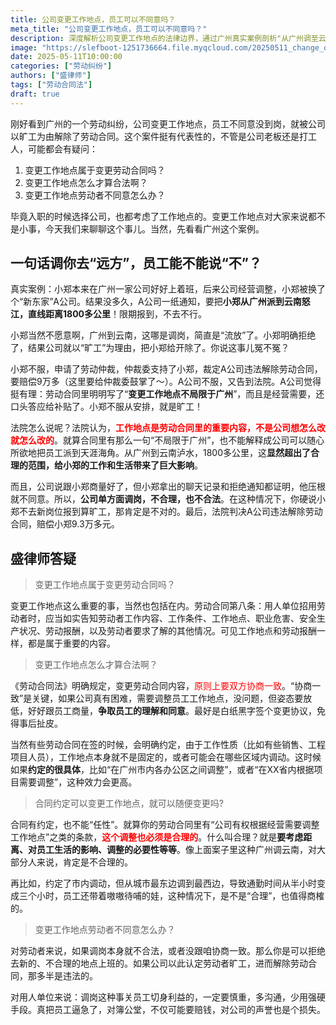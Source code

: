 ```yaml
---
title: 公司变更工作地点，员工可以不同意吗？
meta_title: "公司变更工作地点，员工可以不同意吗？"
description: 深度解析公司变更工作地点的法律边界，通过广州真实案例剖析"从广州调至云南"获赔9万元的劳动纠纷。详细阐明工作地点作为劳动合同重要内容的法律地位，明确变更必须"协商一致"的法定要求。解读合理变更的判断标准，分析合同预设条款的效力限制，并提供员工拒绝不合理调岗的应对策略。企业与打工人必读的劳动权益保护指南。
image: "https://slefboot-1251736664.file.myqcloud.com/20250511_change_office_cover.webp"
date: 2025-05-11T10:00:00
categories: ["劳动纠纷"]
authors: ["盛律师"]
tags: ["劳动合同法"]
draft: true
---
```


刚好看到广州的一个劳动纠纷，公司变更工作地点，员工不同意没到岗，就被公司以旷工为由解除了劳动合同。这个案件挺有代表性的，不管是公司老板还是打工人，可能都会有疑问：

1. 变更工作地点属于变更劳动合同吗？
2. 变更工作地点怎么才算合法啊？
3. 变更工作地点劳动者不同意怎么办？

毕竟入职的时候选择公司，也都考虑了工作地点的。变更工作地点对大家来说都不是小事，今天我们来聊聊这个事儿。当然，先看看广州这个案例。

## 一句话调你去“远方”，员工能不能说“不”？

真实案例：小郑本来在广州一家公司好好上着班，后来公司经营调整，小郑被换了个“新东家”A公司。结果没多久，A公司一纸通知，要把**小郑从广州派到云南怒江，直线距离1800多公里**！限期报到，不去不行。

小郑当然不愿意啊，广州到云南，这哪是调岗，简直是“流放”了。小郑明确拒绝了，结果公司就以“旷工”为理由，把小郑给开除了。你说这事儿冤不冤？

小郑不服，申请了劳动仲裁，仲裁委支持了小郑，裁定A公司违法解除劳动合同，要赔偿9万多（这里要给仲裁委鼓掌了～）。A公司不服，又告到法院。A公司觉得挺有理：劳动合同里明明写了“**变更工作地点不局限于广州**”，而且是经营需要，还口头答应给补贴了。小郑不服从安排，就是旷工！

法院怎么说呢？法院认为，**<span style="color: red;">工作地点是劳动合同里的重要内容，不是公司想怎么改就怎么改的</span>**。就算合同里有那么一句“不局限于广州”，也不能解释成公司可以随心所欲地把员工派到天涯海角。从广州到云南泸水，1800多公里，这**显然超出了合理的范围，给小郑的工作和生活带来了巨大影响**。

而且，公司说跟小郑商量好了，但小郑拿出的聊天记录和拒绝通知都证明，他压根就不同意。所以，**公司单方面调岗，不合理，也不合法**。在这种情况下，你硬说小郑不去新岗位报到算旷工，那肯定是不对的。最后，法院判决A公司违法解除劳动合同，赔偿小郑9.3万多元。

## 盛律师答疑

> 变更工作地点属于变更劳动合同吗？

变更工作地点这么重要的事，当然也包括在内。劳动合同第八条：用人单位招用劳动者时，应当如实告知劳动者工作内容、工作条件、工作地点、职业危害、安全生产状况、劳动报酬，以及劳动者要求了解的其他情况。可见工作地点和劳动报酬一样，都是属于重要的内容。

> 变更工作地点怎么才算合法啊？

《劳动合同法》明确规定，变更劳动合同内容，<span style="color: red;">原则上要双方协商一致</span>。“协商一致”是关键，如果公司真有困难，需要调整员工工作地点，没问题，但姿态要放低，好好跟员工商量，**争取员工的理解和同意**。最好是白纸黑字签个变更协议，免得事后扯皮。

当然有些劳动合同在签的时候，会明确约定，由于工作性质（比如有些销售、工程项目人员），工作地点本身就不是固定的，或者可能会在哪些区域内调动。这时候如果**约定的很具体**，比如“在广州市内各办公区之间调整”，或者“在XX省内根据项目需要调整”，这种效力会更高。

> 合同约定可以变更工作地点，就可以随便变更吗?

合同有约定，也不能“任性”。就算你的劳动合同里有“公司有权根据经营需要调整工作地点”之类的条款，**<span style="color: red;">这个调整也必须是合理的</span>**。什么叫合理？就是**要考虑距离、对员工生活的影响、调整的必要性等等**。像上面案子里这种广州调云南，对大部分人来说，肯定是不合理的。

再比如，约定了市内调动，但从城市最东边调到最西边，导致通勤时间从半小时变成三个小时，员工还带着嗷嗷待哺的娃，这种情况下，是不是“合理”，也值得商榷的。

> 变更工作地点劳动者不同意怎么办？

对劳动者来说，如果调岗本身就不合法，或者没跟咱协商一致。那么你是可以拒绝去新的、不合理的地点上班的。如果公司以此认定劳动者旷工，进而解除劳动合同，那多半是违法的。

对用人单位来说：调岗这种事关员工切身利益的，一定要慎重，多沟通，少用强硬手段。真把员工逼急了，对簿公堂，不仅可能要赔钱，对公司的声誉也是个损失。